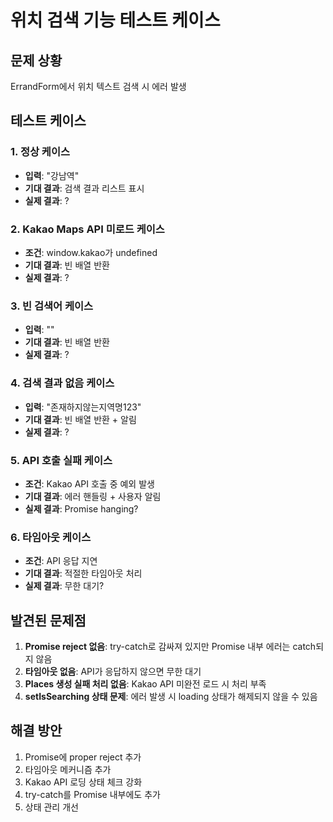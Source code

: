 # 위치 검색 기능 테스트 케이스

## 문제 상황
ErrandForm에서 위치 텍스트 검색 시 에러 발생

## 테스트 케이스

### 1. 정상 케이스
- **입력**: "강남역"
- **기대 결과**: 검색 결과 리스트 표시
- **실제 결과**: ?

### 2. Kakao Maps API 미로드 케이스
- **조건**: window.kakao가 undefined
- **기대 결과**: 빈 배열 반환
- **실제 결과**: ?

### 3. 빈 검색어 케이스  
- **입력**: ""
- **기대 결과**: 빈 배열 반환
- **실제 결과**: ?

### 4. 검색 결과 없음 케이스
- **입력**: "존재하지않는지역명123"
- **기대 결과**: 빈 배열 반환 + 알림
- **실제 결과**: ?

### 5. API 호출 실패 케이스
- **조건**: Kakao API 호출 중 예외 발생
- **기대 결과**: 에러 핸들링 + 사용자 알림
- **실제 결과**: Promise hanging? 

### 6. 타임아웃 케이스
- **조건**: API 응답 지연
- **기대 결과**: 적절한 타임아웃 처리
- **실제 결과**: 무한 대기?

## 발견된 문제점

1. **Promise reject 없음**: try-catch로 감싸져 있지만 Promise 내부 에러는 catch되지 않음
2. **타임아웃 없음**: API가 응답하지 않으면 무한 대기
3. **Places 생성 실패 처리 없음**: Kakao API 미완전 로드 시 처리 부족
4. **setIsSearching 상태 문제**: 에러 발생 시 loading 상태가 해제되지 않을 수 있음

## 해결 방안
1. Promise에 proper reject 추가
2. 타임아웃 메커니즘 추가  
3. Kakao API 로딩 상태 체크 강화
4. try-catch를 Promise 내부에도 추가
5. 상태 관리 개선